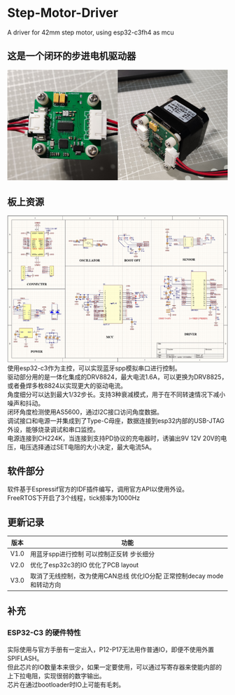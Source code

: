 # Step-Motor-Driver
A driver for 42mm step motor, using esp32-c3fh4 as mcu

## 这是一个闭环的步进电机驱动器
![](/IMG/1.jpg)


## 板上资源
![](/IMG/2.jpg)
使用esp32-c3作为主控，可以实现蓝牙spp模拟串口进行控制。<br />
驱动部分用的是一体化集成的DRV8824，最大电流1.6A，可以更换为DRV8825，或者叠焊多枚8824以实现更大的驱动电流。<br />
角度细分可以达到最大1/32步长。支持3种衰减模式，用于在不同转速情况下减小噪声和抖动。<br />
闭环角度检测使用AS5600，通过I2C接口访问角度数据。<br />
调试接口和电源一并集成到了Type-C母座，数据连接到esp32内部的USB-JTAG外设，能够烧录调试和串口监控。<br />
电源连接到CH224K，当连接到支持PD协议的充电器时，诱骗出9V 12V 20V的电压，电压选择通过SET电阻的大小决定，最大电流5A。<br />

## 软件部分
软件基于Espressif官方的IDF插件编写，调用官方API以使用外设。<br />
FreeRTOS下开启了3个线程，tick频率为1000Hz <br />


## 更新记录
| 版本 | 功能 |
| ---- | ---- |
| V1.0 | 用蓝牙spp进行控制 可以控制正反转 步长细分 |
| V2.0 | 优化了esp32c3的IO 优化了PCB layout|
| V3.0 | 取消了无线控制，改为使用CAN总线 优化IO分配 正常控制decay mode和转动方向 |

## 补充
### ESP32-C3 的硬件特性
实际使用与官方手册有一定出入，P12-P17无法用作普通IO，即便不使用外置SPIFLASH。<br />
但此芯片的IO数量本来很少，如果一定要使用，可以通过写寄存器来使能内部的上下拉电阻，实现很弱的数字输出。<br />
芯片在通过bootloader时IO上可能有毛刺。<br />
